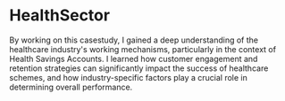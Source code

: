 # HealthSector

By working on this casestudy, I gained a deep understanding of the healthcare industry's working mechanisms, particularly in the context of Health Savings Accounts. I learned how customer engagement and retention strategies can significantly impact the success of healthcare schemes, and how industry-specific factors play a crucial role in determining overall performance.

